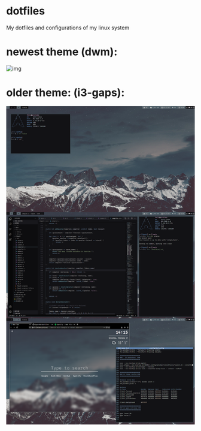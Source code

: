 # dotfiles
My dotfiles and configurations of my linux system

# newest theme (dwm):
![img](https://github.com/Spydr06/dotfiles/blob/main/Screenshots/dwm%20Rice.png)

# older theme: (i3-gaps):
![img](https://github.com/Spydr06/dotfiles/blob/main/Screenshots/Rice%2003%20v2%20i3-gaps.png)
